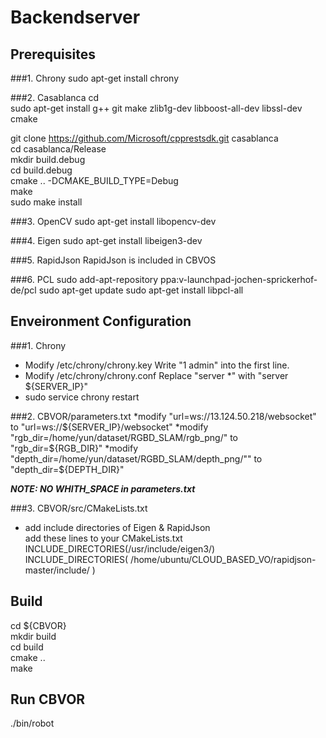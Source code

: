 # Backendserver
## Prerequisites 
###1. Chrony
sudo apt-get install chrony

###2. Casablanca
cd  
sudo apt-get install g++ git make zlib1g-dev libboost-all-dev libssl-dev cmake  

git clone https://github.com/Microsoft/cpprestsdk.git casablanca  
cd casablanca/Release  
mkdir build.debug  
cd build.debug  
cmake .. -DCMAKE_BUILD_TYPE=Debug  
make  
sudo make install 
 
###3. OpenCV
sudo apt-get install libopencv-dev

###4. Eigen
sudo apt-get install libeigen3-dev

###5. RapidJson
RapidJson is included in CBVOS

###6. PCL
sudo add-apt-repository ppa:v-launchpad-jochen-sprickerhof-de/pcl
sudo apt-get update
sudo apt-get install libpcl-all

## Enveironment Configuration
###1. Chrony
* Modify /etc/chrony/chrony.key
Write "1 admin" into the first line.
* Modify /etc/chrony/chrony.conf
Replace "server *" with "server ${SERVER_IP}"
* sudo service chrony restart

###2. CBVOR/parameters.txt
*modify "url=ws://13.124.50.218/websocket" to "url=ws://${SERVER_IP}/websocket"
*modify "rgb_dir=/home/yun/dataset/RGBD_SLAM/rgb_png/" to "rgb_dir=${RGB_DIR}"
*modify "depth_dir=/home/yun/dataset/RGBD_SLAM/depth_png/"" to "depth_dir=${DEPTH_DIR}"

***NOTE: NO WHITH_SPACE in parameters.txt***

###3. CBVOR/src/CMakeLists.txt
* add include directories of Eigen & RapidJson  
add these lines to your CMakeLists.txt  
INCLUDE_DIRECTORIES(/usr/include/eigen3/)  
INCLUDE_DIRECTORIES( /home/ubuntu/CLOUD_BASED_VO/rapidjson-master/include/ )  

## Build
cd ${CBVOR}  
mkdir build  
cd build  
cmake ..  
make  

## Run CBVOR
./bin/robot
